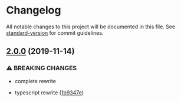 # Changelog

All notable changes to this project will be documented in this file. See [standard-version](https://github.com/conventional-changelog/standard-version) for commit guidelines.

## [2.0.0](https://github.com/sh0ji/focus-rover/compare/v1.0.0-rc.1...v2.0.0) (2019-11-14)


### ⚠ BREAKING CHANGES

* complete rewrite

* typescript rewrite ([1b9347e](https://github.com/sh0ji/focus-rover/commit/1b9347e07bf862af2c2aaf3d88b201163837e26c))
